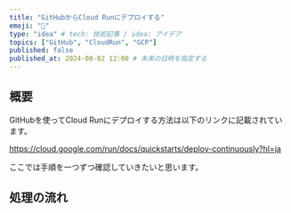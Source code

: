```yaml
---
title: "GitHubからCloud Runにデプロイする"
emoji: "🎥"
type: "idea" # tech: 技術記事 / idea: アイデア
topics: ["GitHub", "CloudRun", "GCP"]
published: false
published_at: 2024-08-02 12:00 # 未来の日時を指定する
---
```


## 概要

GitHubを使ってCloud Runにデプロイする方法は以下のリンクに記載されています。

https://cloud.google.com/run/docs/quickstarts/deploy-continuously?hl=ja

ここでは手順を一つずつ確認していきたいと思います。

## 処理の流れ

